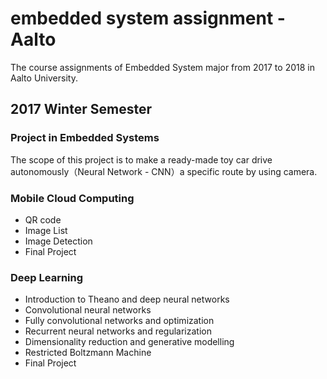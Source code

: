# embedded system assignment - Aalto

The course assignments of Embedded System major from 2017 to 2018 in Aalto University.

## 2017 Winter Semester
### Project in Embedded Systems
The scope of this project is to make a ready-made toy car drive autonomously（Neural Network - CNN）a specific route by using camera. 

### Mobile Cloud Computing
* QR code
* Image List
* Image Detection
* Final Project

### Deep Learning
* Introduction to Theano and deep neural networks
* Convolutional neural networks
* Fully convolutional networks and optimization
* Recurrent neural networks and regularization
* Dimensionality reduction and generative modelling
* Restricted Boltzmann Machine
* Final Project
